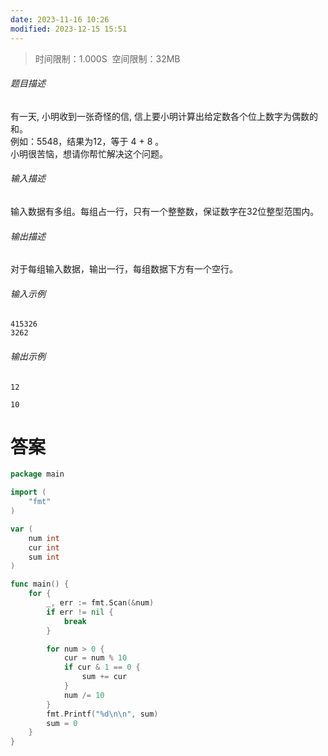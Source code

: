 ```yaml
---
date: 2023-11-16 10:26
modified: 2023-12-15 15:51
---
```


>时间限制：1.000S  空间限制：32MB

###### 题目描述

有一天, 小明收到一张奇怪的信, 信上要小明计算出给定数各个位上数字为偶数的和。  
例如：5548，结果为12，等于 4 + 8 。  
小明很苦恼，想请你帮忙解决这个问题。  

###### 输入描述

输入数据有多组。每组占一行，只有一个整整数，保证数字在32位整型范围内。

###### 输出描述

对于每组输入数据，输出一行，每组数据下方有一个空行。

###### 输入示例

```
415326
3262
```

###### 输出示例

```
12

10

```

# 答案
```go
package main

import (
    "fmt"
)

var (
    num int
    cur int
    sum int    
)

func main() {
    for {
        _, err := fmt.Scan(&num)
        if err != nil {
            break
        }

        for num > 0 {
            cur = num % 10
            if cur & 1 == 0 {
                sum += cur
            }
            num /= 10
        }
        fmt.Printf("%d\n\n", sum)
        sum = 0
    }
}
```
